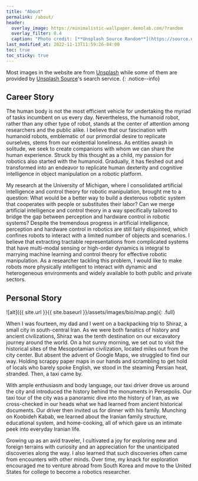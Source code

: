```yaml
---
title: "About"
permalink: /about/
header: 
  overlay_image: https://minimalistic-wallpaper.demolab.com/?random
  overlay_filter: 0.4
  caption: "Photo credit: [**Unsplash Source Random**](https://source.unsplash.com)"
last_modified_at: 2022-11-13T11:59:26-04:00
toc: true
toc_sticky: true
---
```


Most images in the website are from <a href="https://unsplash.com">Unsplash</a> while some of them 
are provided by <a href="https://source.unsplash.com/">Unsplash Source</a>'s search service.
{: .notice--info}

## Career Story

The human body is not the most efficient vehicle for undertaking the myriad of tasks incumbent on us every day. Nevertheless, the humanoid robot, rather than any other type of robot, stands at the center of attention among researchers and the public alike. I believe that our fascination with humanoid robots, emblematic of our primordial desire to replicate ourselves, stems from our existential loneliness. As entities awash in solitude, we seek to create companions with whom we can share the human experience. Struck by this thought as a child, my passion for robotics also started with the humanoid. Gradually, it has fleshed out and transformed into an endeavor to replicate human dexterity and cognitive intelligence in object manipulation on a robotic platform.

My research at the University of Michigan, where I consolidated artificial intelligence and control theory for robotic manipulation, brought me to a question: What would be a better way to build a dexterous robotic system that cooperates with people or substitutes their labor? Can we merge artificial intelligence and control theory in a way specifically tailored to bridge the gap between perception and hardware control in robotic systems? Despite the tremendous progress in artificial intelligence, perception and hardware control in robotics are still fairly disjointed, which confines robots to interact with a limited number of objects and scenarios. I believe that extracting tractable representations from complicated systems that have multi-modal sensing or high-order dynamics is integral to marrying machine learning and control theory for effective robotic manipulation. As a researcher tackling this problem, I would like to make robots more physically intelligent to interact with dynamic and heterogeneous environments and widely available to both public and private sectors.


## Personal Story

![alt]({{ site.url }}{{ site.baseurl }}/assets/images/bio/map.png){: .full}

When I was fourteen, my dad and I went on a backpacking trip to Shiraz, a small city in south-central Iran. As we were both fanatics of history and ancient civilizations, Shiraz was the tenth destination on our excavatory journey around the world. On a hot sunny morning, we set out to visit the historical sites of the Mesopotamian civilization, located miles out from the city center. But absent the advent of Google Maps, we struggled to find our way. Holding scrappy paper maps in our hands and scrambling to get hold of locals who barely spoke English, we stood in the steaming Persian heat, stranded. Then, a taxi came by.

With ample enthusiasm and body language, our taxi driver drove us around the city and introduced the history behind the monuments in Persepolis. Our taxi tour of the city was a panoramic dive into the history of Iran, as we cross-checked in our heads what we had learned from ancient historical documents. Our driver then invited us for dinner with his family. Munching on Koobideh Kabab, we learned about the Iranian family structure, educational system, and home-cooking, all of which gave us an intimate peek into everyday Iranian life. 

Growing up as an avid traveler, I cultivated a joy for exploring new and foreign terrains with curiosity and an appreciation for the unanticipated discoveries along the way. I also learned that such discoveries often came from encounters with other minds. Over time, my knack for exploration encouraged me to venture abroad from South Korea and move to the United States for college to become a robotics researcher.
